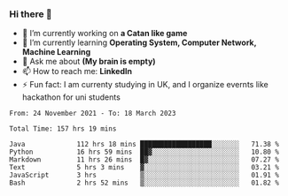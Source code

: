 ### Hi there 👋
- 🔭 I’m currently working on **a Catan like game**
- 🌱 I’m currently learning **Operating System, Computer Network, Machine Learning**
- 💬 Ask me about **(My brain is empty)**
- 📫 How to reach me: **LinkedIn**
- ⚡ Fun fact: I am currenty studying in UK, and I organize evernts like hackathon for uni students

<!--START_SECTION:waka-->

```text
From: 24 November 2021 - To: 18 March 2023

Total Time: 157 hrs 19 mins

Java             112 hrs 18 mins ██████████████████░░░░░░░   71.38 %
Python           16 hrs 59 mins  ██▓░░░░░░░░░░░░░░░░░░░░░░   10.80 %
Markdown         11 hrs 26 mins  █▓░░░░░░░░░░░░░░░░░░░░░░░   07.27 %
Text             5 hrs 3 mins    ▓░░░░░░░░░░░░░░░░░░░░░░░░   03.21 %
JavaScript       3 hrs           ▒░░░░░░░░░░░░░░░░░░░░░░░░   01.91 %
Bash             2 hrs 52 mins   ▒░░░░░░░░░░░░░░░░░░░░░░░░   01.82 %
```

<!--END_SECTION:waka-->

